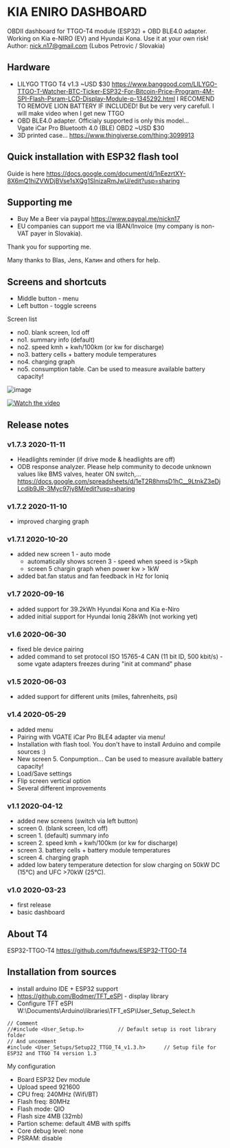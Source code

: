 # KIA ENIRO DASHBOARD

OBDII dashboard for TTGO-T4 module (ESP32) + OBD BLE4.0 adapter. Working on Kia e-NIRO (EV) and Hyundai Kona.
Use it at your own risk!
Author: nick.n17@gmail.com (Lubos Petrovic / Slovakia)

## Hardware 
- LILYGO TTGO T4 v1.3 
  ~USD $30 https://www.banggood.com/LILYGO-TTGO-T-Watcher-BTC-Ticker-ESP32-For-Bitcoin-Price-Program-4M-SPI-Flash-Psram-LCD-Display-Module-p-1345292.html
  I RECOMEND TO REMOVE LION BATTERY IF INCLUDED! But be very very carefull. I will make video when I get new TTGO
- OBD BLE4.0 adapter. 
  Officialy supported is only this model...  
  Vgate iCar Pro Bluetooth 4.0 (BLE) OBD2 ~USD $30    
- 3D printed case... 
  https://www.thingiverse.com/thing:3099913

## Quick installation with ESP32 flash tool

Guide is here
https://docs.google.com/document/d/1nEezrtXY-8X6mQ1hiZVWDjBVse1sXQg1SlnizaRmJwU/edit?usp=sharing

## Supporting me

- Buy Me a Beer via paypal https://www.paypal.me/nickn17
- EU companies can support me via IBAN/Invoice (my company is non-VAT payer in Slovakia).

Thank you for supporting me.

Many thanks to Blas, Jens, Калин and others for help.

## Screens and shortcuts
- Middle button - menu 
- Left button - toggle screens

Screen list
- no0. blank screen, lcd off
- no1. summary info (default)
- no2. speed kmh + kwh/100km (or kw for discharge)
- no3. battery cells + battery module temperatures
- no4. charging graph
- no5. consumption table. Can be used to measure available battery capacity! 

![image](https://github.com/nickn17/enirodashboard/blob/master/screenshots/v1.jpg)

[![Watch the video](https://github.com/nickn17/enirodashboard/blob/master/screenshots/v0.9.jpg)](https://www.youtube.com/watch?v=Jg5VP2P58Yg&)

## Release notes
    
### v1.7.3 2020-11-11
- Headlights reminder (if drive mode & headlights are off)
- ODB response analyzer. Please help community to decode unknown values like BMS valves, heater ON switch,...
  https://docs.google.com/spreadsheets/d/1eT2R8hmsD1hC__9LtnkZ3eDjLcdib9JR-3Myc97jy8M/edit?usp=sharing

### v1.7.2 2020-11-10
- improved charging graph

### v1.7.1 2020-10-20
- added new screen 1 - auto mode
  - automatically shows screen 3 - speed when speed is >5kph
  - screen 5 chargin graph when power kw > 1kW
- added bat.fan status and fan feedback in Hz for Ioniq

### v1.7 2020-09-16
- added support for 39.2kWh Hyundai Kona and Kia e-Niro
- added initial support for Hyundai Ioniq 28kWh (not working yet)

### v1.6 2020-06-30
- fixed ble device pairing
- added command to set protocol ISO 15765-4 CAN (11 bit ID, 500 kbit/s) - some vgate adapters freezes during "init at command" phase

### v1.5 2020-06-03
- added support for different units (miles, fahrenheits, psi)

### v1.4 2020-05-29
- added menu 
- Pairing with VGATE iCar Pro BLE4 adapter via menu!
- Installation with flash tool. You don't have to install Arduino and compile sources :)
- New screen 5. Conpumption... Can be used to measure available battery capacity!
- Load/Save settings 
- Flip screen vertical option
- Several different improvements

### v1.1 2020-04-12
- added new screens (switch via left button)
- screen 0. (blank screen, lcd off)
- screen 1. (default) summary info
- screen 2. speed kmh + kwh/100km (or kw for discharge)
- screen 3. battery cells + battery module temperatures
- screen 4. charging graph
- added low batery temperature detection for slow charging on 50kW DC (15°C) and UFC >70kW (25°C).

### v1.0 2020-03-23
- first release
- basic dashboard

## About T4
ESP32-TTGO-T4
https://github.com/fdufnews/ESP32-TTGO-T4

## Installation from sources
- install arduino IDE + ESP32 support
- https://github.com/Bodmer/TFT_eSPI  - display library
- Configure TFT eSPI
  W:\Documents\Arduino\libraries\TFT_eSP\User_Setup_Select.h  
```  
// Comment
//#include <User_Setup.h>           // Default setup is root library folder
// And uncomment
#include <User_Setups/Setup22_TTGO_T4_v1.3.h>      // Setup file for ESP32 and TTGO T4 version 1.3
```  

My configuration
- Board ESP32 Dev module
- Upload speed 921600
- CPU freq: 240MHz (Wifi/BT)
- Flash freq: 80MHz
- Flash mode: QIO
- Flash size 4MB (32mb)
- Partion scheme: default 4MB with spiffs
- Core debug level: none
- PSRAM: disable
